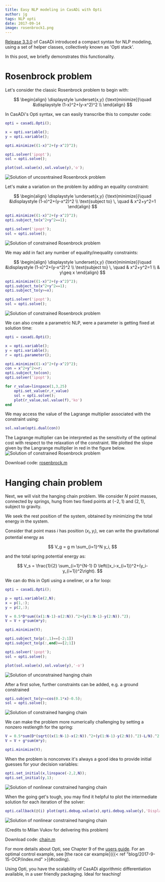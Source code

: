 ```yaml
---
title: Easy NLP modeling in CasADi with Opti
author: jg
tags: NLP opti
date: 2017-09-14
image: rosenbrock1.png
---
```


[Release 3.3.0](http://install33.casadi.org) of CasADi introduced a compact syntax for NLP modeling, using a set of helper classes, collectively known as 'Opti stack'.

In this post, we briefly demonstrates this functionality.

<!--more-->

# Rosenbrock problem

Let's consider the classic Rosenbrock problem to begin with:

$$
\begin{align}
  \displaystyle \underset{x,y}
  {\text{minimize}}\quad &\displaystyle (1-x)^2+(y-x^2)^2 \\
\end{align}
$$

In CasADi's Opti syntax, we can easily transcribe this to computer code:
```matlab
opti = casadi.Opti();

x = opti.variable();
y = opti.variable();

opti.minimize((1-x)^2+(y-x^2)^2);

opti.solver('ipopt');
sol = opti.solve();

plot(sol.value(x),sol.value(y),'o');
```

![Solution of uncosntrained Rosenbrock problem](rosenbrock1.png)

Let's make a variation on the problem by adding an equality constraint:

$$
\begin{align}
  \displaystyle \underset{x,y}
  {\text{minimize}}\quad &\displaystyle (1-x)^2+(y-x^2)^2 \\
    \text{subject to} \, \quad & x^2+y^2=1
\end{align}
$$

```matlab
opti.minimize((1-x)^2+(y-x^2)^2);
opti.subject_to(x^2+y^2==1);

opti.solver('ipopt');
sol = opti.solve();
```

![Solution of constrained Rosenbrock problem](rosenbrock2.png)

We may add in fact any number of equality/inequality constraints:

$$
\begin{align}
  \displaystyle \underset{x,y}
  {\text{minimize}}\quad &\displaystyle (1-x)^2+(y-x^2)^2 \\
    \text{subject to} \, \quad & x^2+y^2=1 \\
      & y\geq x
\end{align}
$$

```matlab
opti.minimize((1-x)^2+(y-x^2)^2);
opti.subject_to(x^2+y^2==1);
opti.subject_to(y>=x);

opti.solver('ipopt');
sol = opti.solve();
```

![Solution of constrained Rosenbrock problem](rosenbrock3.png)

We can also create a parametric NLP, were a parameter is getting fixed at solution time:

```matlab
opti = casadi.Opti();

x = opti.variable();
y = opti.variable();
r = opti.parameter();

opti.minimize((1-x)^2+(y-x^2)^2);
con = x^2+y^2<=r;
opti.subject_to(con);
opti.solver('ipopt');

for r_value=linspace(1,3,25)
    opti.set_value(r,r_value)
    sol = opti.solve();
    plot(r_value,sol.value(f),'ko')
end
```

We may access the value of the Lagrange multiplier associated with the constraint using:
```matlab
sol.value(opti.dual(con))
```

The Lagrange multiplier can be interpreted as the sensitivity of the optimal cost with respect to the relaxation of the constraint. We plotted the slope given by the Langrange multiplier in red in the figure below.
![Solution of constrained Rosenbrock problem](rosenbrock4.png)


Download code: [rosenbrock.m](rosenbrock.m)


# Hanging chain problem

Next, we will visit the hanging chain problem. We consider $N$ point masses, connected by springs, hung from two fixed points at $(-2,1)$ and $(2,1)$, subject to gravity.

We seek the rest position of the system, obtained by minimizing the total energy in the system.

Consider that point mass $i$ has position $(x_i,y_i)$, we can write the gravitational potential energy as

$$
V_g = g m \sum_{i=1}^N y_i,
$$

and the total spring potential energy as:

$$
V_s = \frac{1}{2} \sum_{i=1}^{N-1} D \left((x_i-x_{i+1})^2+(y_i-y_{i+1})^2\right).
$$

We can do this in Opti using a oneliner, or a for loop:
```matlab
opti = casadi.Opti();

p = opti.variable(2,N);
x = p(1,:);
y = p(2,:);

V = 0.5*D*sum((x(1:N-1)-x(2:N)).^2+(y(1:N-1)-y(2:N)).^2);
V = V + g*sum(m*y);

opti.minimize(V);

opti.subject_to(p(:,1)==[-2;1])
opti.subject_to(p(:,end)==[2;1])

opti.solver('ipopt');
sol = opti.solve();

plot(sol.value(x),sol.value(y),'-o')
```

![Solution of unconstrained hanging chain](chain1.png)

After a first solve, further constraints can be added, e.g. a ground constrained
```matlab
opti.subject_to(y>=cos(0.1*x)-0.5);
sol = opti.solve();
```

![Solution of constrained hanging chain](chain2.png)

We can make the problem more numerically challenging by setting a nonzero restlength for the spring:
```matlab
V = 0.5*sum(D*(sqrt((x(1:N-1)-x(2:N)).^2+(y(1:N-1)-y(2:N)).^2)-L/N).^2);
V = V + g*sum(m*y);

opti.minimize(V);
```

When the problem is nonconvex it's always a good idea to provide initial guesses for your decision variables:
```matlab
opti.set_initial(x,linspace(-2,2,N));
opti.set_initial(y,1);
```

![Solution of nonlinear constrained hanging chain](chain3.png)

When the going get's tough, you may find it helpful to plot the intermediate solution
for each iteration of the solver:

```matlab
opti.callback(@(i) plot(opti.debug.value(x),opti.debug.value(y),'DisplayName',num2str(i)))
```
![Solution of nonlinear constrained hanging chain](chain4.png)

(Credits to Milan Vukov for delivering this problem)

Download code: [chain.m](chain.m)


For more details about Opti, see Chapter 9 of the [users guide](http://docs.casadi.org/v3.3.0/users_guide/casadi-users_guide.pdf). For an optimal control example, see [the race car example]({{< ref "blog/2017-9-15-OCP/index.md" >}}#coding).

Using Opti, you have the scalability of CasADi algorithmic differentiation available, in a user friendly packaging. Ideal for teaching!
